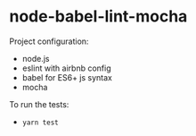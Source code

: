 # node-babel-lint-mocha

Project configuration:
 - node.js
 - eslint with airbnb config
 - babel for ES6+ js syntax
 - mocha

To run the tests:
 - `yarn test`
